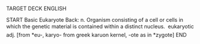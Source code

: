TARGET DECK
ENGLISH

START
Basic
Eukaryote
Back: n. Organism consisting of a cell or cells in which the genetic material is contained within a distinct nucleus.  eukaryotic adj. [from *eu-, karyo- from greek karuon kernel, -ote as in *zygote]
END
